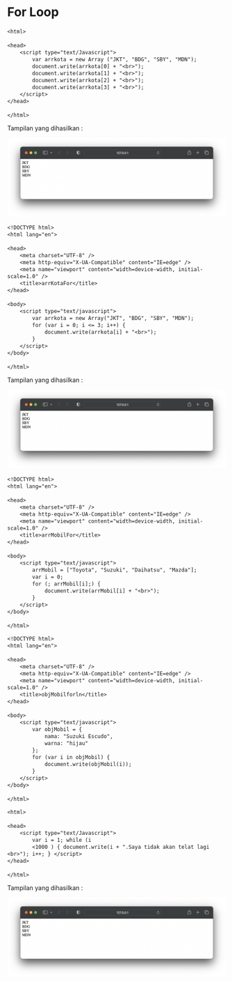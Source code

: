 # For Loop

```
<html>

<head>
    <script type="text/Javascript">
        var arrkota = new Array ("JKT", "BDG", "SBY", "MDN");
        document.write(arrkota[0] + "<br>");
        document.write(arrkota[1] + "<br>");
        document.write(arrkota[2] + "<br>");
        document.write(arrkota[3] + "<br>");
    </script>
</head>

</html>
```
Tampilan yang dihasilkan :

![button](https://github.com/itsolution405/JavaScript/blob/main/Loop/Screen%20Shot%202024-05-25%20at%2014.32.23.png)

```
<!DOCTYPE html>
<html lang="en">

<head>
    <meta charset="UTF-8" />
    <meta http-equiv="X-UA-Compatible" content="IE=edge" />
    <meta name="viewport" content="width=device-width, initial-scale=1.0" />
    <title>arrKotaFor</title>
</head>

<body>
    <script type="text/javascript">
        var arrkota = new Array("JKT", "BDG", "SBY", "MDN");
        for (var i = 0; i <= 3; i++) {
            document.write(arrkota[i] + "<br>");
        }
    </script>
</body>

</html>
```
Tampilan yang dihasilkan :

![button](https://github.com/itsolution405/JavaScript/blob/main/Loop/Screen%20Shot%202024-05-25%20at%2014.32.23.png)

```
<!DOCTYPE html>
<html lang="en">

<head>
    <meta charset="UTF-8" />
    <meta http-equiv="X-UA-Compatible" content="IE=edge" />
    <meta name="viewport" content="width=device-width, initial-scale=1.0" />
    <title>arrMobilFor</title>
</head>

<body>
    <script type="text/javascript">
        arrMobil = ["Toyota", "Suzuki", "Daihatsu", "Mazda"];
        var i = 0;
        for (; arrMobil[i];) {
            document.write(arrMobil[i] + "<br>");
        }
    </script>
</body>

</html>
```

```
<!DOCTYPE html>
<html lang="en">

<head>
    <meta charset="UTF-8" />
    <meta http-equiv="X-UA-Compatible" content="IE=edge" />
    <meta name="viewport" content="width=device-width, initial-scale=1.0" />
    <title>objMobilforln</title>
</head>

<body>
    <script type="text/javascript">
        var objMobil = {
            nama: "Suzuki Escudo",
            warna: "hijau"
        };
        for (var i in objMobil) {
            document.write(objMobil(i));
        }
    </script>
</body>

</html>
```

```
<html>

<head>
    <script type="text/Javascript">
        var i = 1; while (i
        <1000 ) { document.write(i + ".Saya tidak akan telat lagi <br>"); i++; } </script>
</head>

</html>
```

Tampilan yang dihasilkan :

![button](https://github.com/itsolution405/JavaScript/blob/main/Loop/Screen%20Shot%202024-05-25%20at%2014.32.23.png)
